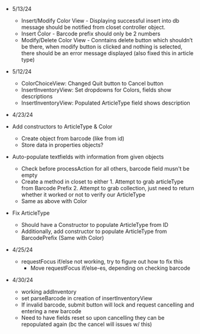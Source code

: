 - 5/13/24
    - Insert/Modify Color View - Displaying successful insert into db message should be notified from closet controller object.
    - Insert Color - Barcode prefix should only be 2 numbers
    - Modify/Delete Color View - Conntains delete button which shouldn’t be there, when modify button is clicked and nothing is selected, there should be an error message displayed (also fixed this in article type)

- 5/12/24
    - ColorChoiceView: Changed Quit button to Cancel button
    - InsertInventoryView: Set dropdowns for Colors, fields show descriptions
    - InsertInventoryView: Populated ArticleType field shows description

- 4/23/24
- Add constructors to ArticleType & Color
    - Create object from barcode (like from id)
    - Store data in properties objects?
- Auto-populate textfields with information from given objects
    - Check before processAction for all others, barcode field musn't be empty
    - Create a method in closet to either 1. Attempt to grab articleType from Barcode Prefix 2. Attempt to grab collection, just need to return whether it worked or not to verify our ArticleType 
    - Same as above with Color
- Fix ArticleType
    - Should have a Constructor to populate ArticleType from ID
    - Additionally, add constructor to populate ArticleType from BarcodePrefix (Same with Color)

- 4/25/24
    - requestFocus if/else not working, try to figure out how to fix this
        - Move requestFocus if/else-es, depending on checking barcode

- 4/30/24
    - working addInventory
    - set parseBarcode in creation of insertInventoryView
    - If invalid barcode, submit button will lock and request cancelling and entering a new barcode
    - Need to have fields reset so upon cancelling they can be repopulated again (bc the cancel will issues w/ this)